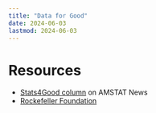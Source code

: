 ```yaml
---
title: "Data for Good"
date: 2024-06-03
lastmod: 2024-06-03
---
```


# Resources

- [Stats4Good column](https://magazine.amstat.org/blog/category/columnnews/stats4good/) on AMSTAT News
- [Rockefeller Foundation](https://www.rockefellerfoundation.org/our-work/)
